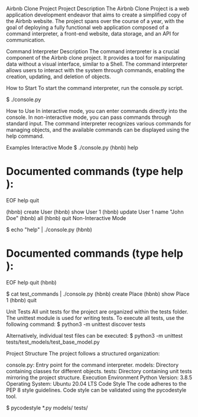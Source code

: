Airbnb Clone Project
Project Description
The Airbnb Clone Project is a web application development endeavor that aims to create a simplified copy of the Airbnb website. The project spans over the course of a year, with the goal of deploying a fully functional web application composed of a command interpreter, a front-end website, data storage, and an API for communication.

Command Interpreter
Description
The command interpreter is a crucial component of the Airbnb clone project. It provides a tool for manipulating data without a visual interface, similar to a Shell. The command interpreter allows users to interact with the system through commands, enabling the creation, updating, and deletion of objects.

How to Start
To start the command interpreter, run the console.py script.


$ ./console.py

How to Use
In interactive mode, you can enter commands directly into the console. In non-interactive mode, you can pass commands through standard input. The command interpreter recognizes various commands for managing objects, and the available commands can be displayed using the help command.

Examples
Interactive Mode
$ ./console.py
(hbnb) help

Documented commands (type help <topic>):
========================================
EOF  help  quit

(hbnb) create User
(hbnb) show User 1
(hbnb) update User 1 name "John Doe"
(hbnb) all
(hbnb) quit
Non-Interactive Mode

$ echo "help" | ./console.py
(hbnb)

Documented commands (type help <topic>):
========================================
EOF  help  quit
(hbnb)

$ cat test_commands | ./console.py
(hbnb) create Place
(hbnb) show Place 1
(hbnb) quit

Unit Tests
All unit tests for the project are organized within the tests folder. The unittest module is used for writing tests. To execute all tests, use the following command:
$ python3 -m unittest discover tests

Alternatively, individual test files can be executed:
$ python3 -m unittest tests/test_models/test_base_model.py

Project Structure
The project follows a structured organization:

console.py: Entry point for the command interpreter.
models: Directory containing classes for different objects.
tests: Directory containing unit tests mirroring the project structure.
Execution Environment
Python Version: 3.8.5
Operating System: Ubuntu 20.04 LTS
Code Style
The code adheres to the PEP 8 style guidelines. Code style can be validated using the pycodestyle tool.


$ pycodestyle *.py models/ tests/

